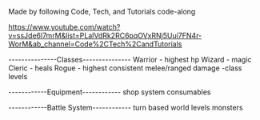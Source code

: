 Made by following Code, Tech, and Tutorials code-along

https://www.youtube.com/watch?v=ssJde6l7mrM&list=PLalVdRk2RC6pqOVxRNj5Uui7FN4r-WorM&ab_channel=Code%2CTech%2CandTutorials

---------------Classes---------------
Warrior - highest hp
Wizard - magic
Cleric - heals
Rogue - highest consistent melee/ranged damage
-class levels

------------Equipment------------
shop system
consumables

------------Battle System------------
turn based
world levels
monsters 


